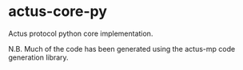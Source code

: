 # actus-core-py

Actus protocol python core implementation.  

N.B. Much of the code has been generated using the actus-mp code generation library.
